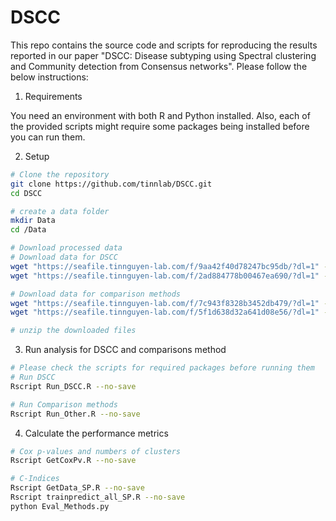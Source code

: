 # DSCC

This repo contains the source code and scripts for reproducing the results reported in our paper "DSCC: Disease subtyping using Spectral clustering and Community detection from Consensus networks".
Please follow the below instructions:

1. Requirements

You need an environment with both R and Python installed.
Also, each of the provided scripts might require some packages being installed before you can run them.
   
2. Setup
```bash
# Clone the repository
git clone https://github.com/tinnlab/DSCC.git
cd DSCC

# create a data folder
mkdir Data
cd /Data

# Download processed data
# Download data for DSCC
wget "https://seafile.tinnguyen-lab.com/f/9aa42f40d78247bc95db/?dl=1" -O DSCC_Main.zip
wget "https://seafile.tinnguyen-lab.com/f/2ad884778b00467ea690/?dl=1" -O DSCC_Relevant.zip

# Download data for comparison methods
wget "https://seafile.tinnguyen-lab.com/f/7c943f8328b3452db479/?dl=1" -O Others_Main.zip
wget "https://seafile.tinnguyen-lab.com/f/5f1d638d32a641d08e56/?dl=1" -O Others_Relevant.zip

# unzip the downloaded files
```

3. Run analysis for DSCC and comparisons method
```bash
# Please check the scripts for required packages before running them
# Run DSCC
Rscript Run_DSCC.R --no-save

# Run Comparison methods
Rscript Run_Other.R --no-save
```

4. Calculate the performance metrics
```bash
# Cox p-values and numbers of clusters
Rscript GetCoxPv.R --no-save

# C-Indices
Rscript GetData_SP.R --no-save
Rscript trainpredict_all_SP.R --no-save
python Eval_Methods.py
```
